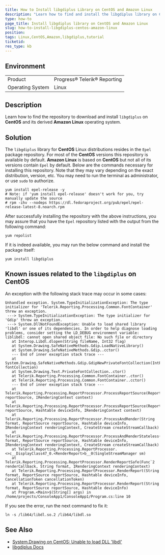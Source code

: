 ```yaml
---
title: How to Install libgdiplus Library on CentOS and Amazon Linux
description: "Learn how to find and install the libgdiplus library on CentOS and its derived Amazon Linux operating system in this step by step tutorial."
type: how-to
page_title: Install libgdiplus library on CentOS and Amazon Linux
slug: how-to-install-libgdiplus-centos-amazon-linux
position: 
tags: Linux,CentOS,Amazon,libgdiplus,tutorial
ticketid: 
res_type: kb
---
```


## Environment

<table>
	<tbody>
		<tr>
			<td>Product</td>
			<td>Progress® Telerik® Reporting</td>
		</tr>
		<tr>
			<td>Operating System</td>
			<td>Linux</td>
		</tr>
	</tbody>
</table>

## Description

Learn how to find the repository to download and install `libgdiplus` on __CentOS__ and its derived __Amazon Linux__ operating system.

## Solution

The `libgdiplus` library for __CentOS__ Linux distributions resides in the `Epel` package repository. For most of the __CentOS__ versions this repository is available by default. __Amazon Linux__ is based on __CentOS__ but not all of its versions contain `Epel` by default. Below are the commands necessary for installing this repository. Note that they may vary depending on the exact distribution, version, etc. You may need to run the terminal as administrator, or use `sudo` to authorize.

````
yum install epel-release -y
# Note: if 'yum install epel-release' doesn't work for you, try manually update the source
# rpm -ihv --nodeps https://dl.fedoraproject.org/pub/epel/epel-release-latest-8.noarch.rpm
````

After successfully installing the repository with the above instructions, you may assure that you have the `Epel` repository listed with the output from the following command:

`yum repolist`

If it is indeed available, you may run the below command and install the package itself:

`yum install libgdiplus`

## Known issues related to the `libgdiplus` on __CentOS__

An exception with the following stack trace may occur in some cases:

````
Unhandled exception. System.TypeInitializationException: The type initializer for 'Telerik.Reporting.Processing.Common.FontContainer' threw an exception.
 ---> System.TypeInitializationException: The type initializer for 'Gdip' threw an exception.
 ---> System.DllNotFoundException: Unable to load shared library 'libdl' or one of its dependencies. In order to help diagnose loading problems, consider setting the LD_DEBUG environment variable: liblibdl: cannot open shared object file: No such file or directory
   at Interop.Libdl.dlopen(String fileName, Int32 flag)
   at System.Drawing.SafeNativeMethods.Gdip.LoadNativeLibrary()
   at System.Drawing.SafeNativeMethods.Gdip..cctor()
   --- End of inner exception stack trace ---
   at System.Drawing.SafeNativeMethods.Gdip.GdipNewPrivateFontCollection(IntPtr& fontCollection)
   at System.Drawing.Text.PrivateFontCollection..ctor()
   at Telerik.Reporting.Processing.Common.FontContainer..ctor()
   at Telerik.Reporting.Processing.Common.FontContainer..cctor()
   --- End of inner exception stack trace ---
   at Telerik.Reporting.Processing.ReportProcessor.ProcessReportSource(ReportSource reportSource, IRenderingContext context)
   at Telerik.Reporting.Processing.ReportProcessor.ProcessReportSource(ReportSource reportSource, Hashtable deviceInfo, IRenderingContext context)
   at Telerik.Reporting.Processing.ReportProcessor.ProcessAndRender(String format, ReportSource reportSource, Hashtable deviceInfo, IRenderingContext renderingContext, CreateStream createStreamCallback)
   at Telerik.Reporting.Processing.ReportProcessor.ProcessAndRenderStateless(String format, ReportSource reportSource, Hashtable deviceInfo, IRenderingContext renderingContext, CreateStream createStreamCallback)
   at Telerik.Reporting.Processing.ReportProcessor.<>c__DisplayClass47_0.<RenderReport>b__0(SingleStreamManager sm)
   at Telerik.Reporting.Processing.ReportProcessor.RenderReportSafe(Func`2 renderCallback, String format, IRenderingContext renderingContext)
   at Telerik.Reporting.Processing.ReportProcessor.RenderReport(String format, ReportSource reportSource, Hashtable deviceInfo, CancellationToken cancellationToken)
   at Telerik.Reporting.Processing.ReportProcessor.RenderReport(String format, ReportSource reportSource, Hashtable deviceInfo)
   at Program.<Main>$(String[] args) in /home/projects/ConsoleApp1/ConsoleApp1/Program.cs:line 10
````

If you see the error, run the next command to fix it:

`ln -s /lib64/libdl.so.2 /lib64/libdl.so`

## See Also

* [System.Drawing on CentOS: Unable to load DLL 'libdl'](https://github.com/dotnet/runtime/issues/24070)
* [libgdiplus Docs](https://www.mono-project.com/docs/gui/libgdiplus/)

